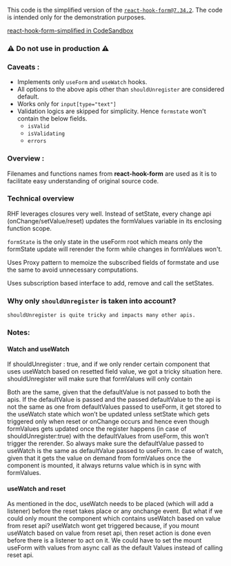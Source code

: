 
This code is the simplified version of the [``react-hook-form@7.34.2``](https://github.com/react-hook-form/react-hook-form). The code is intended only for the demonstration purposes.

[react-hook-form-simplified in CodeSandbox](https://codesandbox.io/p/github/akilansengottaiyan/react-hook-form-simplified/git/master?file=%2Fsrc%2FApp.js&selection=%5B%7B%22endColumn%22%3A10%2C%22endLineNumber%22%3A9%2C%22startColumn%22%3A10%2C%22startLineNumber%22%3A9%7D%5D)

### ⚠️ Do not use in production ⚠️

### Caveats : 
 - Implements only ``useForm`` and ``useWatch`` hooks.
 - All options to the above apis other than ``shouldUnregister`` are considered default.
 - Works only for ``input[type="text"]``
 - Validation logics are skipped for simplicity. Hence ``formstate`` won't contain the below fields.
    - ``isValid``
    - ``isValidating``
    - ``errors`` 

### Overview : 
Filenames and functions names from **react-hook-form** are used as it is to facilitate easy understanding of original source code.
<br/>
### Technical overview
RHF leverages closures very well. Instead of setState, every change api (onChange/setValue/reset) updates the formValues variable in its enclosing function scope.

``formState`` is the only state in the useForm root which means only the formState update will rerender the form while changes in formValues won't.

Uses Proxy pattern to memoize the subscribed fields of formstate and use the same to avoid unnecessary computations.

Uses subscription based interface to add, remove and call the setStates.
<br/>

### Why only ``shouldUnregister`` is taken into account?

    shouldUnregister is quite tricky and impacts many other apis.

### Notes:

#### Watch and useWatch
If shouldUnregister : true, and if we only render certain component that uses useWatch based on resetted field value, we got a tricky situation here. 
shouldUnregister will make sure that formValues will only contain

Both are the same, given that the defaultValue is not passed to both the apis.
If the defaultValue is passed and the passed defaultValue to the api is not the same as one from defaultValues passed to useForm, it get stored to the useWatch state which won’t be updated unless setState which gets triggered only when reset or onChange occurs and hence even though formValues gets updated once the register happens (in case of shouldUnregister:true) with the defaultValues from useForm, this won’t trigger the rerender. So always make sure the defaultValue passed to useWatch is the same as defaultValue passed to useForm.
In case of watch, given that it gets the value on demand from formValues once the component is mounted, it always returns value which is in sync with formValues.

#### useWatch and reset
As mentioned in the doc, useWatch needs to be placed (which will add a listener) before the reset takes place or any onchange event.
But what if we could only mount the component which contains useWatch based on value from reset api?
useWatch wont get triggered because, if you mount useWatch based on value from reset api, then reset action is done even before there is a listener to act on it. 
We could have to set the mount useForm with values from async call as the default Values instead of calling reset api.




